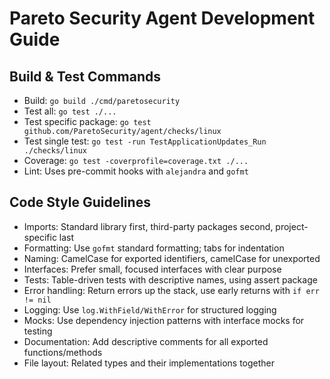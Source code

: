 # Pareto Security Agent Development Guide

## Build & Test Commands
- Build: `go build ./cmd/paretosecurity`
- Test all: `go test ./...`
- Test specific package: `go test github.com/ParetoSecurity/agent/checks/linux`
- Test single test: `go test -run TestApplicationUpdates_Run ./checks/linux`
- Coverage: `go test -coverprofile=coverage.txt ./...`
- Lint: Uses pre-commit hooks with `alejandra` and `gofmt`

## Code Style Guidelines
- Imports: Standard library first, third-party packages second, project-specific last
- Formatting: Use `gofmt` standard formatting; tabs for indentation
- Naming: CamelCase for exported identifiers, camelCase for unexported
- Interfaces: Prefer small, focused interfaces with clear purpose
- Tests: Table-driven tests with descriptive names, using assert package
- Error handling: Return errors up the stack, use early returns with `if err != nil`
- Logging: Use `log.WithField/WithError` for structured logging
- Mocks: Use dependency injection patterns with interface mocks for testing
- Documentation: Add descriptive comments for all exported functions/methods
- File layout: Related types and their implementations together